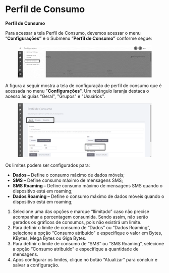 # Perfil de Consumo

**Perfil de Consumo**

Para acessar a tela Perfil de Consumo, devemos acessar o menu “**Configurações”** e o Submenu “**Perfil de Consumo”** conforme segue:

<figure><img src="../.gitbook/assets/Imagem5.png" alt=""><figcaption></figcaption></figure>

A figura a seguir mostra a tela de configuração de perfil de consumo que é acessada no menu "**Configurações**". Um retângulo laranja destaca o acesso às guias “Geral", "Grupos" e "Usuários".

<figure><img src="../.gitbook/assets/Perfil de Consumo.png" alt=""><figcaption></figcaption></figure>

Os limites podem ser configurados para:

* **Dados –** Define o consumo máximo de dados móveis;
* **SMS –** Define consumo máximo de mensagens SMS;
* **SMS Roaming –** Define consumo máximo de mensagens SMS quando o dispositivo está em roaming;
* **Dados Roaming –** Define o consumo máximo de dados móveis quando o dispositivo está em roaming;

1. Selecione uma das opções e marque “Ilimitado” caso não precise acompanhar a porcentagem consumida. Sendo assim, não serão gerados os gráficos de consumos, pois não existirá um limite.
2. Para definir o limite de consumo de “Dados” ou “Dados Roaming”, selecione a opção “Consumo atribuído” e especifique o valor em Bytes, KBytes, Mega Bytes ou Giga Bytes.
3. Para definir o limite de consumo de “SMS” ou “SMS Roaming”, selecione a opção “Consumo atribuído” e especifique a quantidade de mensagens.
4. Após configurar os limites, clique no botão “Atualizar” para concluir e salvar a configuração.
